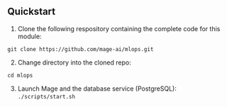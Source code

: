 ## Quickstart

1. Clone the following respository containing the complete code for this module:

``
git clone https://github.com/mage-ai/mlops.git
``


2. Change directory into the cloned repo:

``
cd mlops
``


3. Launch Mage and the database service (PostgreSQL):
``
./scripts/start.sh
``

